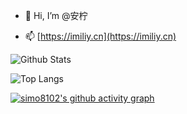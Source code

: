 - 👋 Hi, I’m @安柠

- 📫 [https://imiliy.cn](https://imiliy.cn)

![Github Stats](https://github-readme-stats.vercel.app/api?username=simo8102&show_icons=true&theme=dark&count_private=true)

![Top Langs](https://github-readme-stats.vercel.app/api/top-langs/?username=simo8102&layout=compact&theme=tokyonight)

[![simo8102's github activity graph](https://github-readme-activity-graph.vercel.app/graph?username=simo8102&theme=github-light)](https://github.com/simo8102)
